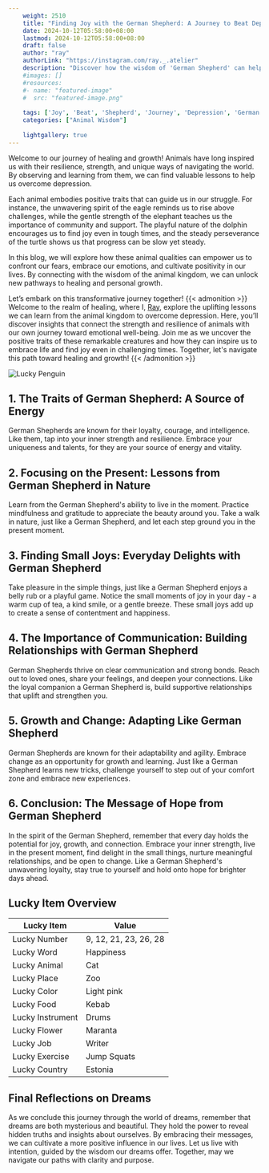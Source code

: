 ```yaml
---
    weight: 2510
    title: "Finding Joy with the German Shepherd: A Journey to Beat Depression"  # Assuming 'title' column exists
    date: 2024-10-12T05:58:00+08:00
    lastmod: 2024-10-12T05:58:00+08:00
    draft: false
    author: "ray"
    authorLink: "https://instagram.com/ray._.atelier"
    description: "Discover how the wisdom of 'German Shepherd' can help you overcome depression and find joy in your life journey."
    #images: []
    #resources:
    #- name: "featured-image"
    #  src: "featured-image.png"
    
    tags: ['Joy', 'Beat', 'Shepherd', 'Journey', 'Depression', 'German', 'Finding']
    categories: ["Animal Wisdom"]
    
    lightgallery: true
---
```

    
Welcome to our journey of healing and growth! Animals have long inspired us with their resilience, strength, and unique ways of navigating the world. By observing and learning from them, we can find valuable lessons to help us overcome depression.

Each animal embodies positive traits that can guide us in our struggle. For instance, the unwavering spirit of the eagle reminds us to rise above challenges, while the gentle strength of the elephant teaches us the importance of community and support. The playful nature of the dolphin encourages us to find joy even in tough times, and the steady perseverance of the turtle shows us that progress can be slow yet steady.

In this blog, we will explore how these animal qualities can empower us to confront our fears, embrace our emotions, and cultivate positivity in our lives. By connecting with the wisdom of the animal kingdom, we can unlock new pathways to healing and personal growth.

Let’s embark on this transformative journey together!
{{< admonition >}}
Welcome to the realm of healing, where I, [Ray](https://instagram.com/ray._.atelier), explore the uplifting lessons we can learn from the animal kingdom to overcome depression. Here, you’ll discover insights that connect the strength and resilience of animals with our own journey toward emotional well-being. Join me as we uncover the positive traits of these remarkable creatures and how they can inspire us to embrace life and find joy even in challenging times. Together, let's navigate this path toward healing and growth!
{{< /admonition >}}

![Lucky Penguin](https://cdn.pixabay.com/photo/2024/09/07/02/34/penguins-9028827_1280.jpg "Lucky Penguin")

## 1. The Traits of German Shepherd: A Source of Energy
German Shepherds are known for their loyalty, courage, and intelligence. Like them, tap into your inner strength and resilience. Embrace your uniqueness and talents, for they are your source of energy and vitality.

## 2. Focusing on the Present: Lessons from German Shepherd in Nature
Learn from the German Shepherd's ability to live in the moment. Practice mindfulness and gratitude to appreciate the beauty around you. Take a walk in nature, just like a German Shepherd, and let each step ground you in the present moment.

## 3. Finding Small Joys: Everyday Delights with German Shepherd
Take pleasure in the simple things, just like a German Shepherd enjoys a belly rub or a playful game. Notice the small moments of joy in your day - a warm cup of tea, a kind smile, or a gentle breeze. These small joys add up to create a sense of contentment and happiness.

## 4. The Importance of Communication: Building Relationships with German Shepherd
German Shepherds thrive on clear communication and strong bonds. Reach out to loved ones, share your feelings, and deepen your connections. Like the loyal companion a German Shepherd is, build supportive relationships that uplift and strengthen you.

## 5. Growth and Change: Adapting Like German Shepherd
German Shepherds are known for their adaptability and agility. Embrace change as an opportunity for growth and learning. Just like a German Shepherd learns new tricks, challenge yourself to step out of your comfort zone and embrace new experiences.

## 6. Conclusion: The Message of Hope from German Shepherd
In the spirit of the German Shepherd, remember that every day holds the potential for joy, growth, and connection. Embrace your inner strength, live in the present moment, find delight in the small things, nurture meaningful relationships, and be open to change. Like a German Shepherd's unwavering loyalty, stay true to yourself and hold onto hope for brighter days ahead.


## Lucky Item Overview
| Lucky Item          | Value              |
|---------------|--------------------|
| Lucky Number        | 9, 12, 21, 23, 26, 28  |
| Lucky Word          | Happiness |
| Lucky Animal        | Cat |
| Lucky Place         | Zoo     |
| Lucky Color         | Light pink     |
| Lucky Food          | Kebab      |
| Lucky Instrument    | Drums |
| Lucky Flower        | Maranta    |
| Lucky Job           | Writer       |
| Lucky Exercise      | Jump Squats  |
| Lucky Country       | Estonia    |


##  Final Reflections on Dreams

As we conclude this journey through the world of dreams, remember that dreams are both mysterious and beautiful. They hold the power to reveal hidden truths and insights about ourselves. By embracing their messages, we can cultivate a more positive influence in our lives. Let us live with intention, guided by the wisdom our dreams offer. Together, may we navigate our paths with clarity and purpose.
